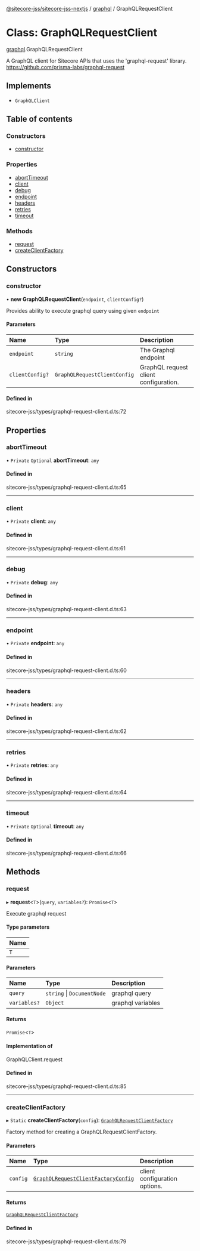 [@sitecore-jss/sitecore-jss-nextjs](../README.md) / [graphql](../modules/graphql.md) / GraphQLRequestClient

# Class: GraphQLRequestClient

[graphql](../modules/graphql.md).GraphQLRequestClient

A GraphQL client for Sitecore APIs that uses the 'graphql-request' library.
https://github.com/prisma-labs/graphql-request

## Implements

- `GraphQLClient`

## Table of contents

### Constructors

- [constructor](graphql.GraphQLRequestClient.md#constructor)

### Properties

- [abortTimeout](graphql.GraphQLRequestClient.md#aborttimeout)
- [client](graphql.GraphQLRequestClient.md#client)
- [debug](graphql.GraphQLRequestClient.md#debug)
- [endpoint](graphql.GraphQLRequestClient.md#endpoint)
- [headers](graphql.GraphQLRequestClient.md#headers)
- [retries](graphql.GraphQLRequestClient.md#retries)
- [timeout](graphql.GraphQLRequestClient.md#timeout)

### Methods

- [request](graphql.GraphQLRequestClient.md#request)
- [createClientFactory](graphql.GraphQLRequestClient.md#createclientfactory)

## Constructors

### constructor

• **new GraphQLRequestClient**(`endpoint`, `clientConfig?`)

Provides ability to execute graphql query using given `endpoint`

#### Parameters

| Name | Type | Description |
| :------ | :------ | :------ |
| `endpoint` | `string` | The Graphql endpoint |
| `clientConfig?` | `GraphQLRequestClientConfig` | GraphQL request client configuration. |

#### Defined in

sitecore-jss/types/graphql-request-client.d.ts:72

## Properties

### abortTimeout

• `Private` `Optional` **abortTimeout**: `any`

#### Defined in

sitecore-jss/types/graphql-request-client.d.ts:65

___

### client

• `Private` **client**: `any`

#### Defined in

sitecore-jss/types/graphql-request-client.d.ts:61

___

### debug

• `Private` **debug**: `any`

#### Defined in

sitecore-jss/types/graphql-request-client.d.ts:63

___

### endpoint

• `Private` **endpoint**: `any`

#### Defined in

sitecore-jss/types/graphql-request-client.d.ts:60

___

### headers

• `Private` **headers**: `any`

#### Defined in

sitecore-jss/types/graphql-request-client.d.ts:62

___

### retries

• `Private` **retries**: `any`

#### Defined in

sitecore-jss/types/graphql-request-client.d.ts:64

___

### timeout

• `Private` `Optional` **timeout**: `any`

#### Defined in

sitecore-jss/types/graphql-request-client.d.ts:66

## Methods

### request

▸ **request**\<`T`\>(`query`, `variables?`): `Promise`\<`T`\>

Execute graphql request

#### Type parameters

| Name |
| :------ |
| `T` |

#### Parameters

| Name | Type | Description |
| :------ | :------ | :------ |
| `query` | `string` \| `DocumentNode` | graphql query |
| `variables?` | `Object` | graphql variables |

#### Returns

`Promise`\<`T`\>

#### Implementation of

GraphQLClient.request

#### Defined in

sitecore-jss/types/graphql-request-client.d.ts:85

___

### createClientFactory

▸ `Static` **createClientFactory**(`config`): [`GraphQLRequestClientFactory`](../modules/graphql.md#graphqlrequestclientfactory)

Factory method for creating a GraphQLRequestClientFactory.

#### Parameters

| Name | Type | Description |
| :------ | :------ | :------ |
| `config` | [`GraphQLRequestClientFactoryConfig`](../modules/graphql.md#graphqlrequestclientfactoryconfig) | client configuration options. |

#### Returns

[`GraphQLRequestClientFactory`](../modules/graphql.md#graphqlrequestclientfactory)

#### Defined in

sitecore-jss/types/graphql-request-client.d.ts:79
